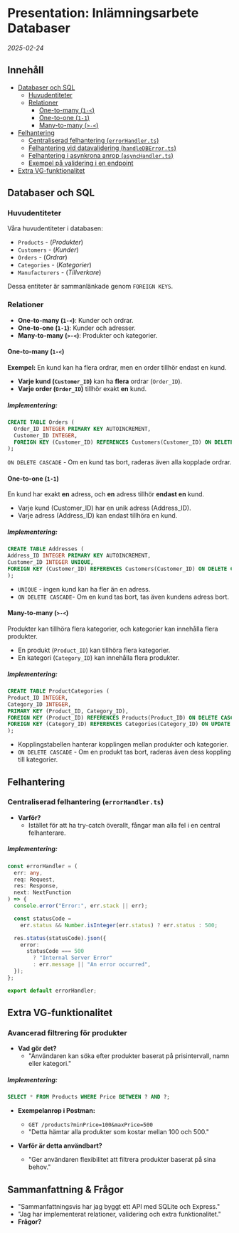 # **Presentation**: Inlämningsarbete Databaser

_2025-02-24_

## Innehåll

- [Databaser och SQL](#databaser-och-sql)
  - [Huvudentiteter](#huvudentiteter)
  - [Relationer](#relationer)
    - [One-to-many (`1-<`)](#one-to-many-1)
    - [One-to-one (`1-1`)](#one-to-one-1-1)
    - [Many-to-many (`>-<`)](#many-to-many)
- [Felhantering](#felhantering)
  - [Centraliserad felhantering (`errorHandler.ts`)](#centraliserad-felhantering-errorhandlerts)
  - [Felhantering vid datavalidering (`handleDBError.ts`)](#felhantering-vid-datavalidering-handledberrorts)
  - [Felhantering i asynkrona anrop (`asyncHandler.ts`)](#felhantering-i-asynkrona-anrop-asynchandlerts)
  - [Exempel på validering i en endpoint](#exempel-pa-validering-i-en-endpoint)
- [Extra VG-funktionalitet](#extra-vg-funktionalitet)

## Databaser och SQL

### Huvudentiteter

Våra huvudentiteter i databasen:

- `Products` - (_Produkter_)
- `Customers` - (_Kunder_)
- `Orders` - (_Ordrar_)
- `Categories` - (_Kategorier_)
- `Manufacturers` - (_Tillverkare_)

Dessa entiteter är sammanlänkade genom `FOREIGN KEYS`.

### Relationer

- **One-to-many (`1-<`)**: Kunder och ordrar.
- **One-to-one (`1-1`)**: Kunder och adresser.
- **Many-to-many (`>-<`)**: Produkter och kategorier.

#### **One-to-many (`1-<`)**

**Exempel:** En kund kan ha flera ordrar, men en order tillhör endast en kund.

- **Varje kund (`Customer_ID`)** kan ha **flera** ordrar (`Order_ID`).
- **Varje order (`Order_ID`)** tillhör exakt **en** kund.

##### Implementering:

```sql
CREATE TABLE Orders (
  Order_ID INTEGER PRIMARY KEY AUTOINCREMENT,
  Customer_ID INTEGER,
  FOREIGN KEY (Customer_ID) REFERENCES Customers(Customer_ID) ON DELETE CASCADE
);
```

`ON DELETE CASCADE` - Om en kund tas bort, raderas även alla kopplade ordrar.

#### **One-to-one (`1-1`)**

En kund har exakt **en** adress, och **en** adress tillhör **endast en** kund.

- Varje kund (Customer_ID) har en unik adress (Address_ID).
- Varje adress (Address_ID) kan endast tillhöra en kund.

##### Implementering:

```sql
CREATE TABLE Addresses (
Address_ID INTEGER PRIMARY KEY AUTOINCREMENT,
Customer_ID INTEGER UNIQUE,
FOREIGN KEY (Customer_ID) REFERENCES Customers(Customer_ID) ON DELETE CASCADE
);
```

- `UNIQUE` - ingen kund kan ha fler än en adress.
- `ON DELETE CASCADE`- Om en kund tas bort, tas även kundens adress bort.

#### **Many-to-many (`>-<`)**

Produkter kan tillhöra flera kategorier, och kategorier kan innehålla flera produkter.

- En produkt (`Product_ID`) kan tillhöra flera kategorier.
- En kategori (`Category_ID`) kan innehålla flera produkter.

##### Implementering:

```sql
CREATE TABLE ProductCategories (
Product_ID INTEGER,
Category_ID INTEGER,
PRIMARY KEY (Product_ID, Category_ID),
FOREIGN KEY (Product_ID) REFERENCES Products(Product_ID) ON DELETE CASCADE,
FOREIGN KEY (Category_ID) REFERENCES Categories(Category_ID) ON UPDATE CASCADE
);
```

- Kopplingstabellen hanterar kopplingen mellan produkter och kategorier.
- `ON DELETE CASCADE` - Om en produkt tas bort, raderas även dess koppling till kategorier.

## Felhantering

### Centraliserad felhantering (`errorHandler.ts`)

- **Varför?**
  - Istället för att ha try-catch överallt, fångar man alla fel i en central felhanterare.

##### Implementering:

```ts
const errorHandler = (
  err: any,
  req: Request,
  res: Response,
  next: NextFunction
) => {
  console.error("Error:", err.stack || err);

  const statusCode =
    err.status && Number.isInteger(err.status) ? err.status : 500;

  res.status(statusCode).json({
    error:
      statusCode === 500
        ? "Internal Server Error"
        : err.message || "An error occurred",
  });
};

export default errorHandler;
```

## Extra VG-funktionalitet

### Avancerad filtrering för produkter

- **Vad gör det?**
  - "Användaren kan söka efter produkter baserat på prisintervall, namn eller kategori."

##### Implementering:

```sql
SELECT * FROM Products WHERE Price BETWEEN ? AND ?;
```

- **Exempelanrop i Postman:**

  - `GET /products?minPrice=100&maxPrice=500`
  - "Detta hämtar alla produkter som kostar mellan 100 och 500."

- **Varför är detta användbart?**
  - "Ger användaren flexibilitet att filtrera produkter baserat på sina behov."

## Sammanfattning & Frågor

- "Sammanfattningsvis har jag byggt ett API med SQLite och Express."
- "Jag har implementerat relationer, validering och extra funktionalitet."
- **Frågor?**
